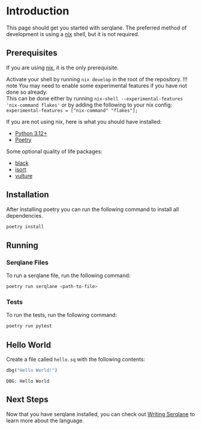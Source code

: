 # Introduction
This page should get you started with serqlane. The preferred method of development is using a [nix](https://nixos.org/nix/) shell, but it is not required.


## Prerequisites
If you are using [nix](https://nixos.org/nix/), it is the only prerequisite.  

Activate your shell by running `nix develop` in the root of the repository.
!!! note
    You may need to enable some experimental features if you have not done so already.  
    This can be done either by running `nix-shell --experimental-features 'nix-command flakes'` or by adding the following to your nix config:
    ```
    experimental-features = ["nix-command" "flakes"];
    ```

If you are not using nix, here is what you should have installed:  

- [Python 3.12+](https://www.python.org/downloads/)
- [Poetry](https://python-poetry.org/docs/#installation)

Some optional quality of life packages:

- [black](https://github.com/psf/black)
- [isort](https://github.com/PyCQA/isort)
- [vulture](https://github.com/jendrikseipp/vulture)

## Installation
After installing poetry you can run the following command to install all dependencies.
```sh
poetry install
```

## Running
### Serqlane Files
To run a serqlane file, run the following command:
```sh
poetry run serqlane <path-to-file>
```
### Tests
To run the tests, run the following command:
```sh
poetry run pytest
```
## Hello World
Create a file called `hello.sq` with the following contents:
```rust linenums="1"
dbg("Hello World!")
```
```
DBG: Hello World
```

## Next Steps
Now that you have serqlane installed, you can check out [Writing Serqlane](writing-serqlane.md) to learn more about the language.
